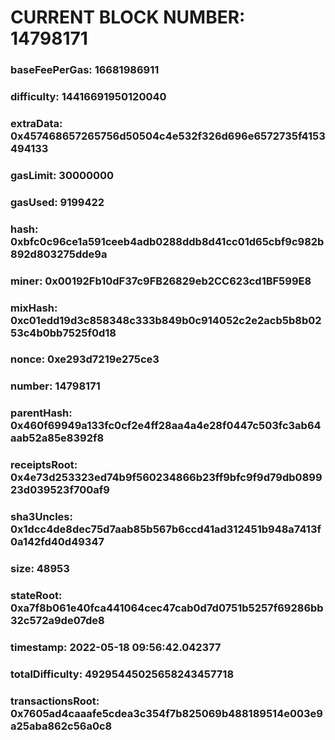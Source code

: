 # CURRENT BLOCK NUMBER: 14798171

### baseFeePerGas: 16681986911
### difficulty: 14416691950120040
### extraData: 0x457468657265756d50504c4e532f326d696e6572735f4153494133
### gasLimit: 30000000
### gasUsed: 9199422
### hash: 0xbfc0c96ce1a591ceeb4adb0288ddb8d41cc01d65cbf9c982b892d803275dde9a
### miner: 0x00192Fb10dF37c9FB26829eb2CC623cd1BF599E8
### mixHash: 0xc01edd19d3c858348c333b849b0c914052c2e2acb5b8b0253c4b0bb7525f0d18
### nonce: 0xe293d7219e275ce3
### number: 14798171
### parentHash: 0x460f69949a133fc0cf2e4ff28aa4a4e28f0447c503fc3ab64aab52a85e8392f8
### receiptsRoot: 0x4e73d253323ed74b9f560234866b23ff9bfc9f9d79db089923d039523f700af9
### sha3Uncles: 0x1dcc4de8dec75d7aab85b567b6ccd41ad312451b948a7413f0a142fd40d49347
### size: 48953
### stateRoot: 0xa7f8b061e40fca441064cec47cab0d7d0751b5257f69286bb32c572a9de07de8
### timestamp: 2022-05-18 09:56:42.042377
### totalDifficulty: 49295445025658243457718
### transactionsRoot: 0x7605ad4caaafe5cdea3c354f7b825069b488189514e003e9a25aba862c56a0c8
